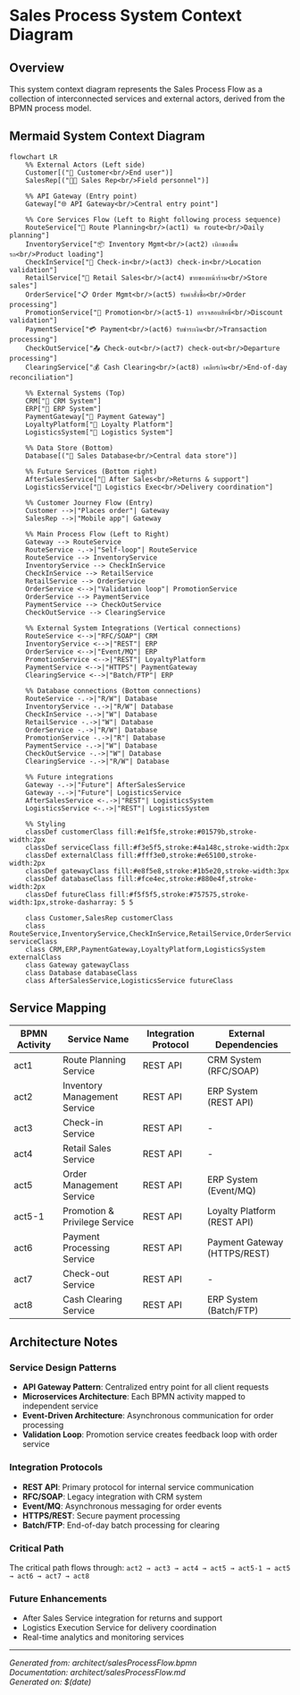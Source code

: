# Sales Process System Context Diagram

## Overview
This system context diagram represents the Sales Process Flow as a collection of interconnected services and external actors, derived from the BPMN process model.

## Mermaid System Context Diagram

```mermaid
flowchart LR
    %% External Actors (Left side)
    Customer[("👤 Customer<br/>End user")]
    SalesRep[("👨‍💼 Sales Rep<br/>Field personnel")]
    
    %% API Gateway (Entry point)
    Gateway["🌐 API Gateway<br/>Central entry point"]
    
    %% Core Services Flow (Left to Right following process sequence)
    RouteService["📍 Route Planning<br/>(act1) จัด route<br/>Daily planning"]
    InventoryService["📦 Inventory Mgmt<br/>(act2) เบิกของขึ้นรถ<br/>Product loading"]
    CheckInService["📱 Check-in<br/>(act3) check-in<br/>Location validation"]
    RetailService["🏪 Retail Sales<br/>(act4) ขายของหน้าร้าน<br/>Store sales"]
    OrderService["📋 Order Mgmt<br/>(act5) รับคำสั่งซื้อ<br/>Order processing"]
    PromotionService["🎁 Promotion<br/>(act5-1) ตรวจสอบสิทธิ์<br/>Discount validation"]
    PaymentService["💳 Payment<br/>(act6) รับชำระเงิน<br/>Transaction processing"]
    CheckOutService["📤 Check-out<br/>(act7) check-out<br/>Departure processing"]
    ClearingService["💰 Cash Clearing<br/>(act8) เคลียร์เงิน<br/>End-of-day reconciliation"]
    
    %% External Systems (Top)
    CRM["🔗 CRM System"]
    ERP["🔗 ERP System"]
    PaymentGateway["🔗 Payment Gateway"]
    LoyaltyPlatform["🔗 Loyalty Platform"]
    LogisticsSystem["🔗 Logistics System"]
    
    %% Data Store (Bottom)
    Database[("💾 Sales Database<br/>Central data store")]
    
    %% Future Services (Bottom right)
    AfterSalesService["🔧 After Sales<br/>Returns & support"]
    LogisticsService["🚚 Logistics Exec<br/>Delivery coordination"]
    
    %% Customer Journey Flow (Entry)
    Customer -->|"Places order"| Gateway
    SalesRep -->|"Mobile app"| Gateway
    
    %% Main Process Flow (Left to Right)
    Gateway --> RouteService
    RouteService -.->|"Self-loop"| RouteService
    RouteService --> InventoryService
    InventoryService --> CheckInService
    CheckInService --> RetailService
    RetailService --> OrderService
    OrderService <-->|"Validation loop"| PromotionService
    OrderService --> PaymentService
    PaymentService --> CheckOutService
    CheckOutService --> ClearingService
    
    %% External System Integrations (Vertical connections)
    RouteService <-->|"RFC/SOAP"| CRM
    InventoryService <-->|"REST"| ERP
    OrderService <-->|"Event/MQ"| ERP
    PromotionService <-->|"REST"| LoyaltyPlatform
    PaymentService <-->|"HTTPS"| PaymentGateway
    ClearingService <-->|"Batch/FTP"| ERP
    
    %% Database connections (Bottom connections)
    RouteService -.->|"R/W"| Database
    InventoryService -.->|"R/W"| Database
    CheckInService -.->|"W"| Database
    RetailService -.->|"W"| Database
    OrderService -.->|"R/W"| Database
    PromotionService -.->|"R"| Database
    PaymentService -.->|"W"| Database
    CheckOutService -.->|"W"| Database
    ClearingService -.->|"R/W"| Database
    
    %% Future integrations
    Gateway -.->|"Future"| AfterSalesService
    Gateway -.->|"Future"| LogisticsService
    AfterSalesService <-.->|"REST"| LogisticsSystem
    LogisticsService <-.->|"REST"| LogisticsSystem
    
    %% Styling
    classDef customerClass fill:#e1f5fe,stroke:#01579b,stroke-width:2px
    classDef serviceClass fill:#f3e5f5,stroke:#4a148c,stroke-width:2px
    classDef externalClass fill:#fff3e0,stroke:#e65100,stroke-width:2px
    classDef gatewayClass fill:#e8f5e8,stroke:#1b5e20,stroke-width:3px
    classDef databaseClass fill:#fce4ec,stroke:#880e4f,stroke-width:2px
    classDef futureClass fill:#f5f5f5,stroke:#757575,stroke-width:1px,stroke-dasharray: 5 5
    
    class Customer,SalesRep customerClass
    class RouteService,InventoryService,CheckInService,RetailService,OrderService,PromotionService,PaymentService,CheckOutService,ClearingService serviceClass
    class CRM,ERP,PaymentGateway,LoyaltyPlatform,LogisticsSystem externalClass
    class Gateway gatewayClass
    class Database databaseClass
    class AfterSalesService,LogisticsService futureClass
```

## Service Mapping

| BPMN Activity | Service Name | Integration Protocol | External Dependencies |
|---------------|--------------|---------------------|----------------------|
| act1 | Route Planning Service | REST API | CRM System (RFC/SOAP) |
| act2 | Inventory Management Service | REST API | ERP System (REST API) |
| act3 | Check-in Service | REST API | - |
| act4 | Retail Sales Service | REST API | - |
| act5 | Order Management Service | REST API | ERP System (Event/MQ) |
| act5-1 | Promotion & Privilege Service | REST API | Loyalty Platform (REST API) |
| act6 | Payment Processing Service | REST API | Payment Gateway (HTTPS/REST) |
| act7 | Check-out Service | REST API | - |
| act8 | Cash Clearing Service | REST API | ERP System (Batch/FTP) |

## Architecture Notes

### Service Design Patterns
- **API Gateway Pattern**: Centralized entry point for all client requests
- **Microservices Architecture**: Each BPMN activity mapped to independent service
- **Event-Driven Architecture**: Asynchronous communication for order processing
- **Validation Loop**: Promotion service creates feedback loop with order service

### Integration Protocols
- **REST API**: Primary protocol for internal service communication
- **RFC/SOAP**: Legacy integration with CRM system
- **Event/MQ**: Asynchronous messaging for order events
- **HTTPS/REST**: Secure payment processing
- **Batch/FTP**: End-of-day batch processing for clearing

### Critical Path
The critical path flows through: `act2 → act3 → act4 → act5 → act5-1 → act5 → act6 → act7 → act8`

### Future Enhancements
- After Sales Service integration for returns and support
- Logistics Execution Service for delivery coordination
- Real-time analytics and monitoring services

---
*Generated from: architect/salesProcessFlow.bpmn*  
*Documentation: architect/salesProcessFlow.md*  
*Generated on: $(date)*
